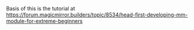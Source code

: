 Basis of this is the tutorial at https://forum.magicmirror.builders/topic/8534/head-first-developing-mm-module-for-extreme-beginners
